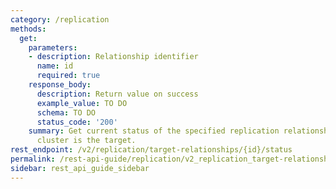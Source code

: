 ```yaml
---
category: /replication
methods:
  get:
    parameters:
    - description: Relationship identifier
      name: id
      required: true
    response_body:
      description: Return value on success
      example_value: TO DO
      schema: TO DO
      status_code: '200'
    summary: Get current status of the specified replication relationship where this
      cluster is the target.
rest_endpoint: /v2/replication/target-relationships/{id}/status
permalink: /rest-api-guide/replication/v2_replication_target-relationships__id_status.html
sidebar: rest_api_guide_sidebar
---
```

